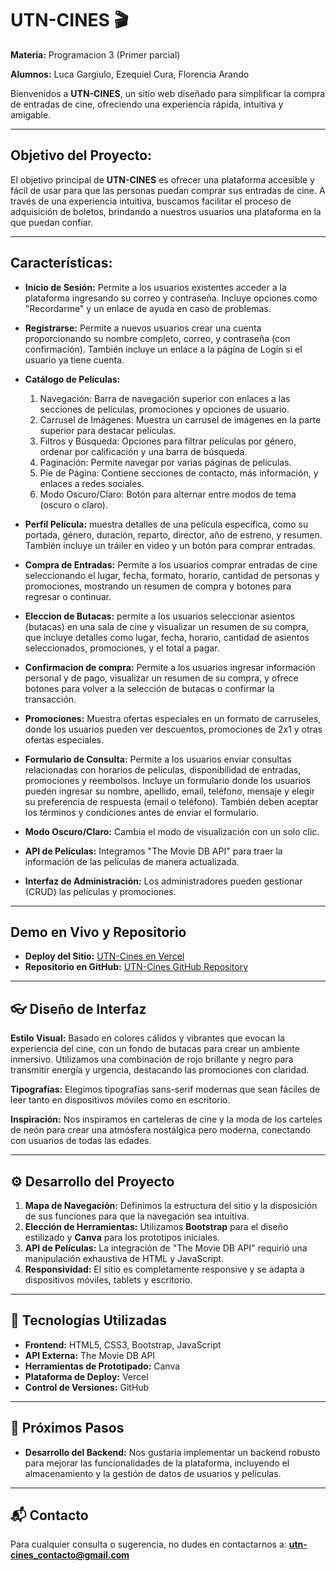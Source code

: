 # UTN-CINES 🎬

**Materia:** Programacion 3 (Primer parcial)

**Alumnos:** Luca Gargiulo, Ezequiel Cura, Florencia Arando

Bienvenidos a **UTN-CINES**, un sitio web diseñado para simplificar la compra de entradas de cine, ofreciendo una experiencia rápida, intuitiva y amigable.

---

## Objetivo del Proyecto:
El objetivo principal de **UTN-CINES** es ofrecer una plataforma accesible y fácil de usar para que las personas puedan comprar sus entradas de cine. A través de una experiencia intuitiva, buscamos facilitar el proceso de adquisición de boletos, brindando a nuestros usuarios una plataforma en la que puedan confiar.

---

## Características:
- **Inicio de Sesión:** Permite a los usuarios existentes acceder a la plataforma ingresando su correo y contraseña. Incluye opciones como "Recordarme" y un enlace de ayuda en caso de problemas.

- **Registrarse:** Permite a nuevos usuarios crear una cuenta proporcionando su nombre completo, correo, y contraseña (con confirmación). También incluye un enlace a la página de Login si el usuario ya tiene cuenta.

- **Catálogo de Películas:** 
    1. Navegación: Barra de navegación superior con enlaces a las secciones de películas, promociones y opciones de usuario.
    2. Carrusel de Imágenes: Muestra un carrusel de imágenes en la parte superior para destacar películas.
    3. Filtros y Búsqueda: Opciones para filtrar películas por género, ordenar por calificación y una barra de búsqueda.
    4. Paginación: Permite navegar por varias páginas de películas.
    5. Pie de Página: Contiene secciones de contacto, más información, y enlaces a redes sociales.
    6. Modo Oscuro/Claro: Botón para alternar entre modos de tema (oscuro o claro).

- **Perfil Película:** muestra detalles de una película específica, como su portada, género, duración, reparto, director, año de estreno, y resumen. También incluye un tráiler en video y un botón para comprar entradas.

- **Compra de Entradas:** Permite a los usuarios comprar entradas de cine seleccionando el lugar, fecha, formato, horario, cantidad de personas y promociones, mostrando un resumen de compra y botones para regresar o continuar.

- **Eleccion de Butacas:** permite a los usuarios seleccionar asientos (butacas) en una sala de cine y visualizar un resumen de su compra, que incluye detalles como lugar, fecha, horario, cantidad de asientos seleccionados, promociones, y el total a pagar.

 - **Confirmacion de compra:** Permite a los usuarios ingresar información personal y de pago, visualizar un resumen de su compra, y ofrece botones para volver a la selección de butacas o confirmar la transacción.

- **Promociones:** Muestra ofertas especiales en un formato de carruseles, donde los usuarios pueden ver descuentos, promociones de 2x1 y otras ofertas especiales.

- **Formulario de Consulta:**  Permite a los usuarios enviar consultas relacionadas con horarios de películas, disponibilidad de entradas, promociones y reembolsos. Incluye un formulario donde los usuarios pueden ingresar su nombre, apellido, email, teléfono, mensaje y elegir su preferencia de respuesta (email o teléfono). También deben aceptar los términos y condiciones antes de enviar el formulario.

- **Modo Oscuro/Claro:** Cambia el modo de visualización con un solo clic.

- **API de Películas:** Integramos "The Movie DB API" para traer la información de las películas de manera actualizada.


- **Interfaz de Administración:** Los administradores pueden gestionar (CRUD) las películas y promociones.

---













## Demo en Vivo y Repositorio

- **Deploy del Sitio:** [UTN-Cines en Vercel](https://utn-cines.vercel.app/)
- **Repositorio en GitHub:** [UTN-Cines GitHub Repository](https://github.com/lucag316/UTN-Cines)

---

## 👓 Diseño de Interfaz

**Estilo Visual:** Basado en colores cálidos y vibrantes que evocan la experiencia del cine, con un fondo de butacas para crear un ambiente inmersivo. Utilizamos una combinación de rojo brillante y negro para transmitir energía y urgencia, destacando las promociones con claridad.

**Tipografías:** Elegimos tipografías sans-serif modernas que sean fáciles de leer tanto en dispositivos móviles como en escritorio.

**Inspiración:** Nos inspiramos en carteleras de cine y la moda de los carteles de neón para crear una atmósfera nostálgica pero moderna, conectando con usuarios de todas las edades.


---
## ⚙️ Desarrollo del Proyecto

1. **Mapa de Navegación:** Definimos la estructura del sitio y la disposición de sus funciones para que la navegación sea intuitiva.
2. **Elección de Herramientas:** Utilizamos **Bootstrap** para el diseño estilizado y **Canva** para los prototipos iniciales.
3. **API de Películas:** La integración de "The Movie DB API" requirió una manipulación exhaustiva de HTML y JavaScript.
4. **Responsividad:** El sitio es completamente responsive y se adapta a dispositivos móviles, tablets y escritorio.

---

## 🔧 Tecnologías Utilizadas

- **Frontend:** HTML5, CSS3, Bootstrap, JavaScript
- **API Externa:** The Movie DB API
- **Herramientas de Prototipado:** Canva
- **Plataforma de Deploy:** Vercel
- **Control de Versiones:** GitHub

---

## 🚀 Próximos Pasos

- **Desarrollo del Backend:** Nos gustaría implementar un backend robusto para mejorar las funcionalidades de la plataforma, incluyendo el almacenamiento y la gestión de datos de usuarios y películas.

---

## 📬 Contacto

Para cualquier consulta o sugerencia, no dudes en contactarnos a: **utn-cines_contacto@gmail.com**